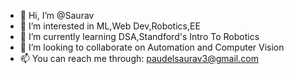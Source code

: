 - 👋 Hi, I’m @Saurav
- 👀 I’m interested in ML,Web Dev,Robotics,EE
- 🌱 I’m currently learning DSA,Standford's Intro To Robotics
- 💞️ I’m looking to collaborate on Automation and Computer Vision
- 📫 You can reach me through: paudelsaurav3@gmail.com

<!---
Xxxxxaurav/Xxxxxaurav is a ✨ special ✨ repository because its `README.md` (this file) appears on your GitHub profile.
You can click the Preview link to take a look at your changes.
--->
